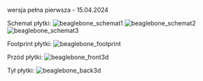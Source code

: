 wersja pełna pierwsza - 15.04.2024

Schemat płytki:
![beaglebone_schemat1](https://github.com/BuzzVerse/lora_hardware/assets/69093918/2c934034-4d92-4caa-944f-71095f763a3f)
![beaglebone_schemat2](https://github.com/BuzzVerse/lora_hardware/assets/69093918/4782c084-57c0-48e9-a1eb-4e579070e6b6)
![beaglebone_schemat3](https://github.com/BuzzVerse/lora_hardware/assets/69093918/c8ee3918-df81-44fb-8caf-91e8a2253c2d)

Footprint płytki:
![beaglebone_footprint](https://github.com/BuzzVerse/lora_hardware/assets/69093918/ab2302cf-e332-47fa-a8cc-4ca5340fbd31)

Przód płytki:
![beaglebone_front3d](https://github.com/BuzzVerse/lora_hardware/assets/69093918/10983755-afc2-4295-8a6b-5fd5f9182b23)

Tył płytki:
![beaglebone_back3d](https://github.com/BuzzVerse/lora_hardware/assets/69093918/f435df8c-98c8-4dd9-803d-d58c8ed86e96)
